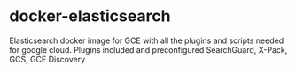 # docker-elasticsearch
Elasticsearch docker image for GCE with all the plugins and scripts needed for google cloud. Plugins included and preconfigured SearchGuard, X-Pack, GCS, GCE Discovery
